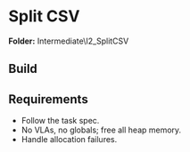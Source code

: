 ﻿# Split CSV

**Folder:** Intermediate\I2_SplitCSV

## Build

## Requirements
- Follow the task spec.
- No VLAs, no globals; free all heap memory.
- Handle allocation failures.
